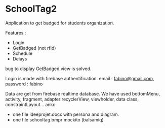 # SchoolTag2

Application to get badged for students organization.

Features : 
- Login
- GetBadged (not rfid)
- Schedule
- Delays

bug to display GetBadged view is solved.

Login is made with firebase authentification.
email : fabino@gmail.com, password : fabino

Data are get from firebase realtime database.
We have used bottomMenu, activity, fragment, adapter:recyclerView, viewholder, data class, constraintLayout... anko

- one file ideeprojet.docx with persona and diagram.
- one file schooltag.bmpr mockito (balsamiq)
